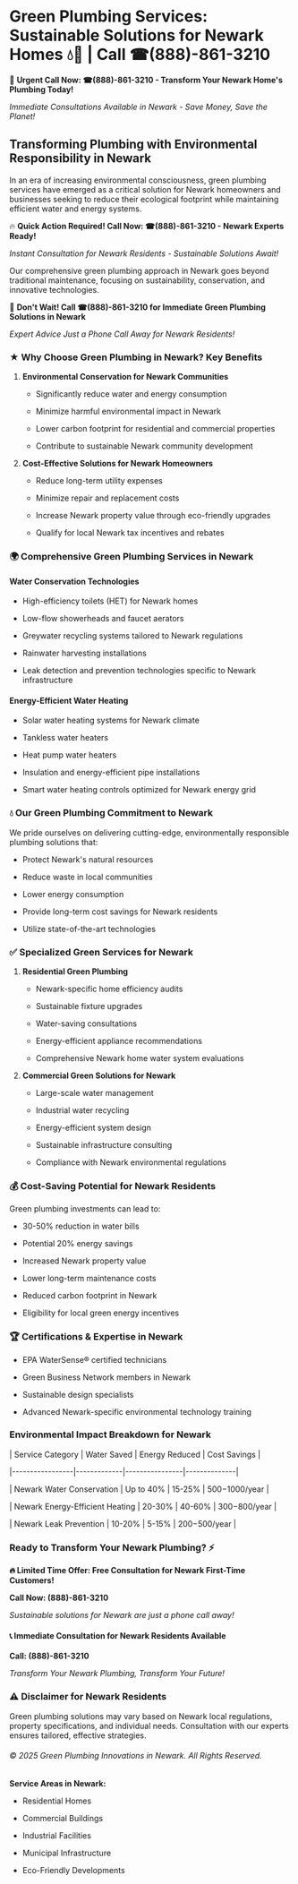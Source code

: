 # Green Plumbing Services: Sustainable Solutions for Newark Homes 💧🌿 | Call ☎(888)-861-3210

🚨 **Urgent Call Now: ☎(888)-861-3210 - Transform Your Newark Home's Plumbing Today!**
*Immediate Consultations Available in Newark - Save Money, Save the Planet!*

## Transforming Plumbing with Environmental Responsibility in Newark

In an era of increasing environmental consciousness, green plumbing services have emerged as a critical solution for Newark homeowners and businesses seeking to reduce their ecological footprint while maintaining efficient water and energy systems. 

🔥 **Quick Action Required! Call Now: ☎(888)-861-3210 - Newark Experts Ready!**
*Instant Consultation for Newark Residents - Sustainable Solutions Await!*

Our comprehensive green plumbing approach in Newark goes beyond traditional maintenance, focusing on sustainability, conservation, and innovative technologies.

🚨 **Don't Wait! Call ☎(888)-861-3210 for Immediate Green Plumbing Solutions in Newark**
*Expert Advice Just a Phone Call Away for Newark Residents!*

### ★ Why Choose Green Plumbing in Newark? Key Benefits

1. **Environmental Conservation for Newark Communities** 
   - Significantly reduce water and energy consumption
   - Minimize harmful environmental impact in Newark
   - Lower carbon footprint for residential and commercial properties
   - Contribute to sustainable Newark community development

2. **Cost-Effective Solutions for Newark Homeowners** 
   - Reduce long-term utility expenses
   - Minimize repair and replacement costs
   - Increase Newark property value through eco-friendly upgrades
   - Qualify for local Newark tax incentives and rebates

### 🌍 Comprehensive Green Plumbing Services in Newark

#### Water Conservation Technologies
- High-efficiency toilets (HET) for Newark homes
- Low-flow showerheads and faucet aerators
- Greywater recycling systems tailored to Newark regulations
- Rainwater harvesting installations
- Leak detection and prevention technologies specific to Newark infrastructure

#### Energy-Efficient Water Heating
- Solar water heating systems for Newark climate
- Tankless water heaters
- Heat pump water heaters
- Insulation and energy-efficient pipe installations
- Smart water heating controls optimized for Newark energy grid

### 💧 Our Green Plumbing Commitment to Newark

We pride ourselves on delivering cutting-edge, environmentally responsible plumbing solutions that:
- Protect Newark's natural resources
- Reduce waste in local communities
- Lower energy consumption
- Provide long-term cost savings for Newark residents
- Utilize state-of-the-art technologies

### ✅ Specialized Green Services for Newark

1. **Residential Green Plumbing**
   - Newark-specific home efficiency audits
   - Sustainable fixture upgrades
   - Water-saving consultations
   - Energy-efficient appliance recommendations
   - Comprehensive Newark home water system evaluations

2. **Commercial Green Solutions for Newark**
   - Large-scale water management
   - Industrial water recycling
   - Energy-efficient system design
   - Sustainable infrastructure consulting
   - Compliance with Newark environmental regulations

### 💰 Cost-Saving Potential for Newark Residents

Green plumbing investments can lead to:
- 30-50% reduction in water bills
- Potential 20% energy savings
- Increased Newark property value
- Lower long-term maintenance costs
- Reduced carbon footprint in Newark
- Eligibility for local green energy incentives

### 🏆 Certifications & Expertise in Newark

- EPA WaterSense® certified technicians
- Green Business Network members in Newark
- Sustainable design specialists
- Advanced Newark-specific environmental technology training

### Environmental Impact Breakdown for Newark

| Service Category | Water Saved | Energy Reduced | Cost Savings |
|-----------------|-------------|----------------|--------------|
| Newark Water Conservation | Up to 40% | 15-25% | $500-$1000/year |
| Newark Energy-Efficient Heating | 20-30% | 40-60% | $300-$800/year |
| Newark Leak Prevention | 10-20% | 5-15% | $200-$500/year |

### Ready to Transform Your Newark Plumbing? ⚡

**🔥 Limited Time Offer: Free Consultation for Newark First-Time Customers!**

**Call Now: (888)-861-3210**
*Sustainable solutions for Newark are just a phone call away!*

#### 📞 Immediate Consultation for Newark Residents Available

**Call: (888)-861-3210**
*Transform Your Newark Plumbing, Transform Your Future!*

### ⚠️ Disclaimer for Newark Residents

Green plumbing solutions may vary based on Newark local regulations, property specifications, and individual needs. Consultation with our experts ensures tailored, effective strategies.

###### © 2025 Green Plumbing Innovations in Newark. All Rights Reserved.

**Service Areas in Newark:** 
- Residential Homes
- Commercial Buildings
- Industrial Facilities
- Municipal Infrastructure
- Eco-Friendly Developments